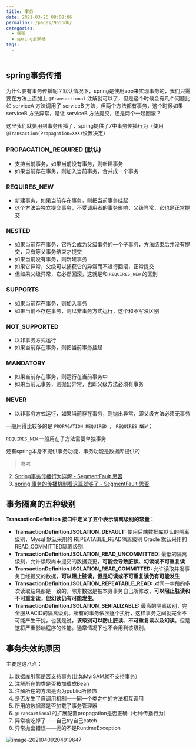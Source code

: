 ```yaml
---
title: 事务
date: 2021-03-26 09:08:06
permalink: /pages/965bdb/
categories:
  - 框架
  - spring全家桶
tags:
  - 
---
```

## spring事务传播

为什么要有事务传播呢？默认情况下，spring是使用aop来实现事务的，我们只需要在方法上面加上 `@Transactional` 注解就可以了，但是这个时候会有几个问题比如 serviceA 方法调用了 serviceB 方法，但两个方法都有事务，这个时候如果 serviceB 方法异常，是让 serviceB 方法提交，还是两个一起回滚？

这里我们就要用到事务传播了，spring提供了7中事务传播行为（使用`@Transaction(Propagation=XXX)`设置决定）

### PROPAGATION_REQUIRED (默认)

- 支持当前事务，如果当前没有事务，则新建事务
- 如果当前存在事务，则加入当前事务，合并成一个事务

### REQUIRES_NEW

- 新建事务，如果当前存在事务，则把当前事务挂起
- 这个方法会独立提交事务，不受调用者的事务影响，父级异常，它也是正常提交

### NESTED

- 如果当前存在事务，它将会成为父级事务的一个子事务，方法结束后并没有提交，只有等父事务结束才提交
- 如果当前没有事务，则新建事务
- 如果它异常，父级可以捕获它的异常而不进行回滚，正常提交
- 但如果父级异常，它必然回滚，这就是和 `REQUIRES_NEW` 的区别

### SUPPORTS

- 如果当前存在事务，则加入事务
- 如果当前不存在事务，则以非事务方式运行，这个和不写没区别

### NOT_SUPPORTED

- 以非事务方式运行
- 如果当前存在事务，则把当前事务挂起

### MANDATORY

- 如果当前存在事务，则运行在当前事务中
- 如果当前无事务，则抛出异常，也即父级方法必须有事务

### NEVER

- 以非事务方式运行，如果当前存在事务，则抛出异常，即父级方法必须无事务



一般用得比较多的是 `PROPAGATION_REQUIRED `， `REQUIRES_NEW`；

`REQUIRES_NEW` 一般用在子方法需要单独事务

还有spring本身不提供事务功能，事务功能是数据库提供的

> 参考

2. [Spring事务传播行为详解 - SegmentFault 思否](https://segmentfault.com/a/1190000013341344)
2. [spring 事务的传播机制看这篇就够了 - SegmentFault 思否](https://segmentfault.com/a/1190000020386113)

## 事务隔离的五种级别

**TransactionDefinition 接口中定义了五个表示隔离级别的常量：**

- **TransactionDefinition.ISOLATION_DEFAULT:** 使用后端数据库默认的隔离级别，Mysql 默认采用的 REPEATABLE_READ隔离级别 Oracle 默认采用的 READ_COMMITTED隔离级别.
- **TransactionDefinition.ISOLATION_READ_UNCOMMITTED:** 最低的隔离级别，允许读取尚未提交的数据变更，**可能会导致脏读、幻读或不可重复读**
- **TransactionDefinition.ISOLATION_READ_COMMITTED:** 允许读取并发事务已经提交的数据，**可以阻止脏读，但是幻读或不可重复读仍有可能发生**
- **TransactionDefinition.ISOLATION_REPEATABLE_READ:** 对同一字段的多次读取结果都是一致的，除非数据是被本身事务自己所修改，**可以阻止脏读和不可重复读，但幻读仍有可能发生。**
- **TransactionDefinition.ISOLATION_SERIALIZABLE:** 最高的隔离级别，完全服从ACID的隔离级别。所有的事务依次逐个执行，这样事务之间就完全不可能产生干扰，也就是说，**该级别可以防止脏读、不可重复读以及幻读**。但是这将严重影响程序的性能。通常情况下也不会用到该级别。

## 事务失效的原因

主要是这八点：

1. 数据库引擎是否支持事务(比如MyISAM就不支持事务）
2. 注解所在的类是否被加载成Bean
3. 注解所在的方法是否为public所修饰
4. 是否发生了自调用机制——同一个类之中的方法相互调用
5. 所用的数据源是否加载了事务管理器
6. `@Transactional`的扩展配置propagation是否正确（七种传播行为）
7. 异常被吃掉了——自己try自己catch
8. 异常抛出错误——抛的不是RuntimeException

![image-20210409204919647](https://img.xiaoyou66.com/2021/04/09/6557a8de658ed.png)

